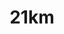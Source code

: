 ---
title: "21km"
description: "Le Demi-Marathon complet."
weight: 1


fee: 70.00
name: 21km-2020
---